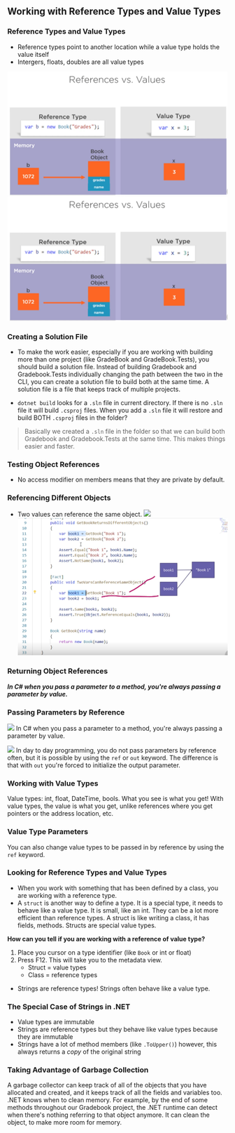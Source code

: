 ## Working with Reference Types and Value Types

### Reference Types and Value Types
* Reference types point to another location while a value type holds the value itself
* Intergers, floats, doubles are all value types

![](src\Gradebook\notes\images\Module6ReferenceVsValueTypes.png)
![](https://github.com/anelguel/Gradebook/blob/main/src/Gradebook/notes/images/Module6ReferenceVsValueTypes.png?raw=true)

### Creating a Solution File
* To make the work easier, especially if you are working with building more than one project (like GradeBook and GradeBook.Tests), you should build a solution file. Instead of building Gradebook and Gradebook.Tests individually changing the path between the two in the CLI, you can create a solution file to build both at the same time. A solution file is a file that keeps track of multiple projects.

* `dotnet build` looks for a `.sln` file in current directory. If there is no `.sln` file it will build `.csproj` files. When you add a `.sln` file it will restore and build BOTH `.csproj` files in the folder?

> Basically we created a `.sln` file in the folder so that we can build both Gradebook and Gradebook.Tests at the same time. This makes things easier and faster.

### Testing Object References
* No access modifier on members means that they are private by default.

### Referencing Different Objects
* Two values can reference the same object. 
![](D:\src\Personal\gradebook\src\Gradebook\notes\images\Module6ReferenceVsValueTypes.png)
![](https://github.com/anelguel/Gradebook/blob/main/src/Gradebook/notes/images/Module6ReferencingDifferentObjects.png?raw=true)

### Returning Object References
***In C# when you pass a parameter to a method, you're always passing a parameter by value.***

### Passing Parameters by Reference
![](D:\src\Personal\gradebook\src\Gradebook\notes\images\Module6PassingParametersByReference.png)
In C# when you pass a parameter to a method, you're always passing a parameter by value.

![](D:\src\Personal\gradebook\src\Gradebook\notes\images\Module6PassingParametersByReference2.png)
In day to day programming, you do not pass parameters by reference often, but it is possible by using the `ref` or `out` keyword. The difference is that with `out` you're forced to initialize the output parameter.

### Working with Value Types
Value types: int, float, DateTime, bools. What you see is what you get! With value types, the value is what you get, unlike references where you get pointers or the address location, etc.

### Value Type Parameters
You can also change value types to be passed in by reference by using the `ref` keyword.

### Looking for Reference Types and Value Types
* When you work with something that has been defined by a class, you are working with a reference type.
* A `struct` is another way to define a type. It is a special type, it needs to behave like a value type. It is small, like an int. They can be a lot more efficient than reference types. A struct is like writing a class, it has fields, methods. Structs are special value types.

**How can you tell if you are working with a reference of value type?**
1. Place you cursor on a type identifier (like `Book` or int or float)
2. Press F12. This will take you to the metadata view.
    * Struct = value types
    * Class = reference types

* Strings are reference types! Strings often behave like a value type.

### The Special Case of Strings in .NET
* Value types are immutable
* Strings are reference types but they behave like value types because they are immutable
* Strings have a lot of method members (like `.ToUpper()`) however, this always returns a *copy* of the original string

### Taking Advantage of Garbage Collection
A garbage collector can keep track of all of the objects that you have allocated and created, and it keeps track of all the fields and variables too. .NET knows when to clean memory. For example, by the end of some methods throughout our Gradebook project, the .NET runtime can detect when there's nothing referring to that object anymore. It can clean the object, to make more room for memory.